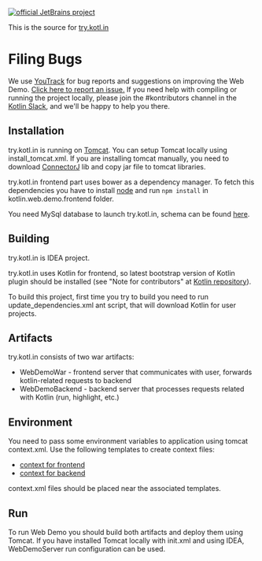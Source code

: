 [![official JetBrains project](http://jb.gg/badges/official.svg)](https://confluence.jetbrains.com/display/ALL/JetBrains+on+GitHub)

This is the source for [try.kotl.in]( http://try.kotlinlang.org/)

# Filing Bugs
We use [YouTrack](http://youtrack.jetbrains.com/issues/KT#) for bug reports and suggestions on improving the Web Demo. 
[Click here to report an issue.](https://youtrack.jetbrains.com/newIssue?project=KT&clearDraft=true&c=Subsystems+Web+Site&c=subtask+of+KT-2555) If you need help with compiling or running the project locally, please join the #kontributors channel in the [Kotlin Slack](http://slack.kotlinlang.org), and we'll be happy to help you there.

## Installation
try.kotl.in is running on [Tomcat](https://tomcat.apache.org/). You can setup Tomcat locally using install_tomcat.xml.
If you are installing tomcat manually, you need to download [ConnectorJ](http://dev.mysql.com/downloads/connector/j/) lib 
and copy jar file to tomcat libraries.

try.kotl.in frontend part uses bower as a dependency manager. To fetch this dependencies you have to install
 [node](https://nodejs.org/) and run `npm install` in kotlin.web.demo.frontend folder.

You need MySql database to launch try.kotl.in, schema can be found [here](docker/db/files/init_db.sql).

## Building
try.kotl.in is IDEA project. 

try.kotl.in uses Kotlin for frontend, so latest bootstrap version of Kotlin plugin
 should be installed (see "Note for contributors" at [Kotlin repository](https://github.com/JetBrains/Kotlin#pre-built-plugin)).
 
To build this project, first time you try to build you need to run update_dependencies.xml ant script,
that will download Kotlin for user projects.

## Artifacts
try.kotl.in consists of two war artifacts:

 - WebDemoWar - frontend server that communicates with user, forwards kotlin-related requests to backend
 - WebDemoBackend - backend server that processes requests related with Kotlin (run, highlight, etc.)

## Environment
You need to pass some environment variables to application using tomcat context.xml. Use the following templates to 
create context files: 

 - [context for frontend](kotlin.web.demo.server/src/main/webapp/META-INF/context.template.xml)
 - [context for backend](kotlin.web.demo.backend/src/main/webapp/META-INF/context.template.xml)

context.xml files should be placed near the associated templates.


## Run
To run Web Demo you should build both artifacts and deploy them using Tomcat.
If you have installed Tomcat locally with init.xml and using IDEA, WebDemoServer run configuration can be used.


